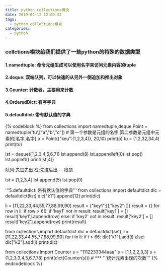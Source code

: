 ```yaml
---
title: python_collections模块
date: 2019-04-12 12:09:32
tags:
  - python_collections模块
categories:
  - python
---
```

###  collctions模块给我们提供了一些python的特殊的数据类型
#### 1.namedtuple: 命令元组生成可以使用名字来访问元素内容的tuple
#### 2.deque: 双端队列，可以快速的从另外一侧追加和推出对象
#### 3.Counter: 计数器，主要用来计数
#### 4.OrderedDict: 有序字典
#### 5.defaultdict: 带有默认值的字典

{% codeblock %}
from collections import namedtuple,deque
Point = namedtuple('tu',["a","b","c"]) # 第一个参数是元组的名字,第二参数是元组中元素的[名字,名字]
p = Point({"keu":(1,2,3,4)}, 20,10)
print(p)
tu = (1,2,32,34,4)
print(tu)

lst = deque([1,2,3,4,5,6,7])
lst.append(8)
lst.appendleft(0)
lst.pop()
lst.popleft()
print(lst[4])

队列:先进先出
栈:先进后出  --  栈顶

lst = [1,2,3,4]
lst.append(5)
lst.pop(0)

'''5.defaultdict: 带有默认值的字典'''
from collections import defaultdict
dic = defaultdict(list)
dic["k1"].append(12)
print(dic)

li = [11,22,33,44,55,77,88,99,90]
result = {"key1":[],"key2":[]}
result = {}
for row in li:
    if row > 66:
        if 'key1' not in result:
            result['key1'] = []
        result['key1'].append(row)
    else:
        if 'key2' not in result:
            result['key2'] = []
        result['key2'].append(row)
print(result)

from collections import defaultdict
dic = defaultdict(set)
li = [11,22,33,44,55,77,88,99,90]
for i in li:
    if i > 66:
        dic["k1"].add(i)
    else:
        dic["k2"].add(i)
print(dic)

from collections import Counter
s = "1112233344aaa"
s = [1,1,2,2,3,3]
s = (1,2,3,3,4,5,6,7,78)
print(dict(Counter(s)))  # ***
'''统计元素出现的次数'''
{% endcodeblock %}